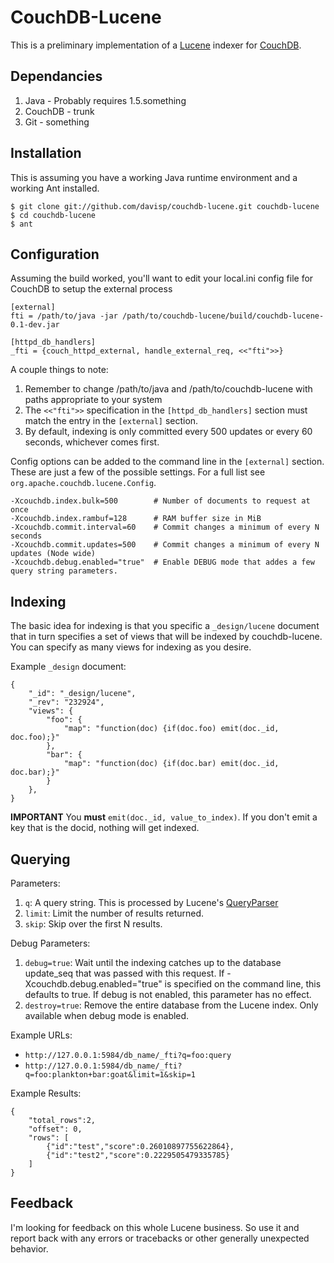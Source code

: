 CouchDB-Lucene
==============

This is a preliminary implementation of a [Lucene][lucene] indexer for [CouchDB][couchdb].

Dependancies
------------

1. Java - Probably requires 1.5.something
1. CouchDB - trunk
1. Git - something

Installation
------------

This is assuming you have a working Java runtime environment and a working
Ant installed.

    $ git clone git://github.com/davisp/couchdb-lucene.git couchdb-lucene
    $ cd couchdb-lucene
    $ ant

Configuration
-------------

Assuming the build worked, you'll want to edit your local.ini config file for CouchDB to setup the external process
    
    [external]
    fti = /path/to/java -jar /path/to/couchdb-lucene/build/couchdb-lucene-0.1-dev.jar
    
    [httpd_db_handlers]
    _fti = {couch_httpd_external, handle_external_req, <<"fti">>}

A couple things to note:

1. Remember to change /path/to/java and /path/to/couchdb-lucene with paths appropriate to your system
1. The `<<"fti">>` specification in the `[httpd_db_handlers]` section must match the entry in the `[external]` section.
1. By default, indexing is only committed every 500 updates or every 60 seconds, whichever comes first.

Config options can be added to the command line in the `[external]` section. These are just a few of the possible settings. For a full list see `org.apache.couchdb.lucene.Config`.

    -Xcouchdb.index.bulk=500        # Number of documents to request at once
    -Xcouchdb.index.rambuf=128      # RAM buffer size in MiB
    -Xcouchdb.commit.interval=60    # Commit changes a minimum of every N seconds
    -Xcouchdb.commit.updates=500    # Commit changes a minimum of every N updates (Node wide)
    -Xcouchdb.debug.enabled="true"  # Enable DEBUG mode that addes a few query string parameters.

Indexing
--------

The basic idea for indexing is that you specific a `_design/lucene` document that in turn specifies a set of views that will be indexed by couchdb-lucene. You can specify as many views for indexing as you desire.

Example `_design` document:

    {
        "_id": "_design/lucene",
        "_rev": "232924",
        "views": {
            "foo": {
                "map": "function(doc) {if(doc.foo) emit(doc._id, doc.foo);}"
            },
            "bar": {
                "map": "function(doc) {if(doc.bar) emit(doc._id, doc.bar);}"
            }
        },
    }

**IMPORTANT** You **must** `emit(doc._id, value_to_index)`. If you don't emit a key that is the docid, nothing will get indexed.

Querying
--------

Parameters:

1. `q`: A query string. This is processed by Lucene's [QueryParser][parser]
1. `limit`: Limit the number of results returned.
1. `skip`: Skip over the first N results.

Debug Parameters:

1. `debug=true`: Wait until the indexing catches up to the database update_seq that was passed with this request. If -Xcouchdb.debug.enabled="true" is specified on the command line, this defaults to true. If debug is not enabled, this parameter has no effect.
1. `destroy=true`: Remove the entire database from the Lucene index. Only available when debug mode is enabled.

Example URLs:

* `http://127.0.0.1:5984/db_name/_fti?q=foo:query`
* `http://127.0.0.1:5984/db_name/_fti?q=foo:plankton+bar:goat&limit=1&skip=1`

Example Results:

    {
        "total_rows":2,
        "offset": 0,
        "rows": [
            {"id":"test","score":0.26010897755622864},
            {"id":"test2","score":0.2229505479335785}
        ]
    }

Feedback
--------

I'm looking for feedback on this whole Lucene business. So use it and report back with any errors or tracebacks or other generally unexpected behavior.

[couchdb]: http://incubator.apache.org/couchdb/ "Apache CouchDB"
[lucene]: http://lucene.apache.org/java/docs/index.html "Java Lucene"
[parser]: http://lucene.apache.org/java/2_4_0/api/core/org/apache/lucene/queryParser/QueryParser.html "QueryParser"

